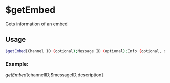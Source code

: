 # $getEmbed

Gets information of an embed

## Usage

```bash
$getEmbed[Channel ID (optional);Message ID (optional);Info (optional, default is description);Embed Number (optional, default is 1)]
```

### Example:
$getEmbed[$channelID;$messageID;description]
